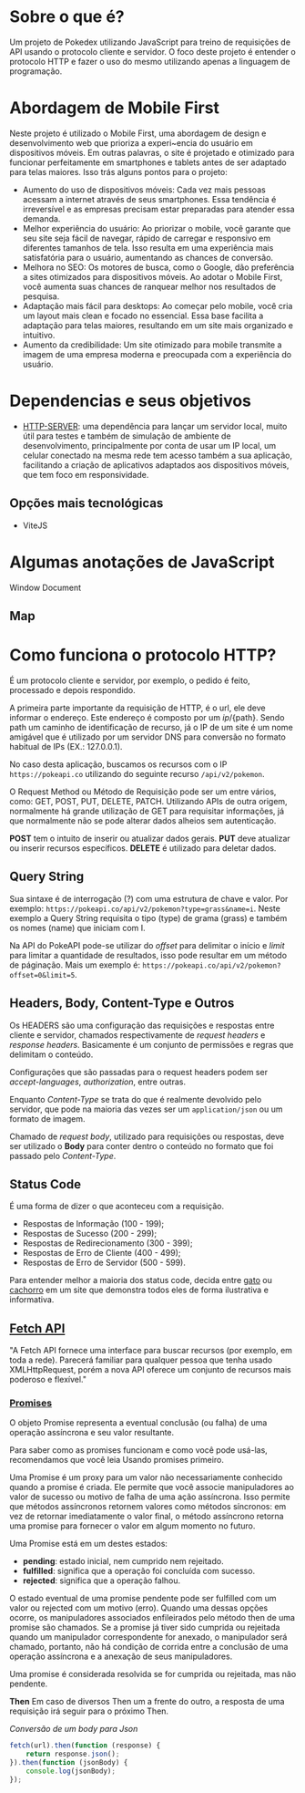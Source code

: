 # Sobre o que é?
Um projeto de Pokedex utilizando JavaScript para treino de requisições de API usando o protocolo cliente e servidor. O foco
deste projeto é entender o protocolo HTTP e fazer o uso do mesmo utilizando apenas a linguagem de programação.

# Abordagem de Mobile First
Neste projeto é utilizado o Mobile First, uma abordagem de design e desenvolvimento web que prioriza a experi~encia do
usuário em dispositivos móveis. Em outras palavras, o site é projetado e otimizado para funcionar perfeitamente em smartphones
e tablets antes de ser adaptado para telas maiores. Isso trás alguns pontos para o projeto:
- Aumento do uso de dispositivos móveis: Cada vez mais pessoas acessam a internet através de seus smartphones. Essa tendência
 é irreversível e as empresas precisam estar preparadas para atender essa demanda.
- Melhor experiência do usuário: Ao priorizar o mobile, você garante que seu site seja fácil de navegar, rápido de carregar e
 responsivo em diferentes tamanhos de tela. Isso resulta em uma experiência mais satisfatória para o usuário, aumentando as chances de conversão.
- Melhora no SEO: Os motores de busca, como o Google, dão preferência a sites otimizados para dispositivos móveis. Ao adotar o
 Mobile First, você aumenta suas chances de ranquear melhor nos resultados de pesquisa.
- Adaptação mais fácil para desktops: Ao começar pelo mobile, você cria um layout mais clean e focado no essencial. Essa base
 facilita a adaptação para telas maiores, resultando em um site mais organizado e intuitivo.
- Aumento da credibilidade: Um site otimizado para mobile transmite a imagem de uma empresa moderna e preocupada com a experiência
 do usuário.

# Dependencias e seus objetivos
- [HTTP-SERVER](https://www.npmjs.com/package/http-server): uma dependência para lançar um servidor local, muito útil para testes
e também de simulação de ambiente de desenvolvimento, principalmente por conta de usar um IP local, um celular conectado na mesma
rede tem acesso também a sua aplicação, facilitando a criação de aplicativos adaptados aos dispositivos móveis, que tem foco
em responsividade.

## Opções mais tecnológicas
- ViteJS

# Algumas anotações de JavaScript
Window
Document
## Map

# Como funciona o protocolo HTTP?
É um protocolo cliente e servidor, por exemplo, o pedido é feito, processado e depois respondido.

A primeira parte importante da requisição de HTTP, é o url, ele deve informar o endereço. Este endereço é composto por um ${ip}/${path}.
Sendo path um caminho de identificação de recurso, já o IP de um site é um nome amigável que é utilizado por um servidor DNS para conversão no formato habitual de IPs (EX.: 127.0.0.1).

No caso desta aplicação, buscamos os recursos com o IP `https://pokeapi.co` utilizando do seguinte recurso `/api/v2/pokemon`.

O Request Method ou Método de Requisição pode ser um entre vários, como: GET, POST, PUT, DELETE, PATCH. Utilizando APIs de outra origem, normalmente há grande utilização de GET para requisitar informações, já que normalmente não se pode alterar dados alheios sem autenticação.

**POST** tem o intuito de inserir ou atualizar dados gerais. **PUT** deve atualizar ou inserir recursos específicos. **DELETE** é utilizado para deletar dados.

## Query String
Sua sintaxe é de interrogação (?) com uma estrutura de chave e valor. Por exemplo: `https://pokeapi.co/api/v2/pokemon?type=grass&name=i`. Neste exemplo a Query String requisita o tipo (type) de grama (grass) e também os nomes (name) que iniciam com I.

Na API do PokeAPI pode-se utilizar do *offset* para delimitar o início e *limit* para limitar a quantidade de resultados, isso pode resultar em um método de páginação. Mais um exemplo é: `https://pokeapi.co/api/v2/pokemon?offset=0&limit=5`.

## Headers, Body, Content-Type e Outros
Os HEADERS são uma configuração das requisições e respostas entre cliente e servidor, chamados respectivamente de *request headers* e *response headers*. Basicamente é um conjunto de permissões e regras que delimitam o conteúdo.

Configurações que são passadas para o request headers podem ser *accept-languages*, *authorization*, entre outras.

Enquanto *Content-Type* se trata do que é realmente devolvido pelo servidor, que pode na maioria das vezes ser um `application/json` ou um formato de imagem.

Chamado de *request body*, utilizado para requisições ou respostas, deve ser utilizado o **Body** para conter dentro o conteúdo no formato que foi passado pelo *Content-Type*.

## Status Code
É uma forma de dizer o que aconteceu com a requisição.
- Respostas de Informação (100 - 199);
- Respostas de Sucesso (200 - 299);
- Respostas de Redirecionamento (300 - 399);
- Respostas de Erro de Cliente (400 - 499);
- Respostas de Erro de Servidor (500 - 599).

Para entender melhor a maioria dos status code, decida entre [gato](https://http.cat/) ou [cachorro](https://http.dog/) em um site que demonstra todos eles de forma ilustrativa e informativa.

## [Fetch API](https://developer.mozilla.org/pt-BR/docs/Web/API/Fetch_API)
"A Fetch API fornece uma interface para buscar recursos (por exemplo, em toda a rede). Parecerá familiar para qualquer pessoa que tenha usado XMLHttpRequest, porém a nova API oferece um conjunto de recursos mais poderoso e flexível."

### [Promises](https://developer.mozilla.org/pt-BR/docs/Web/JavaScript/Reference/Global_Objects/Promise)
O objeto Promise representa a eventual conclusão (ou falha) de uma operação assíncrona e seu valor resultante.

Para saber como as promises funcionam e como você pode usá-las, recomendamos que você leia Usando promises primeiro.

Uma Promise é um proxy para um valor não necessariamente conhecido quando a promise é criada. Ele permite que você associe manipuladores ao valor de sucesso ou motivo de falha de uma ação assíncrona. Isso permite que métodos assíncronos retornem valores como métodos síncronos: em vez de retornar imediatamente o valor final, o método assíncrono retorna uma promise para fornecer o valor em algum momento no futuro.

Uma Promise está em um destes estados:

- **pending**: estado inicial, nem cumprido nem rejeitado.
- **fulfilled**: significa que a operação foi concluída com sucesso.
- **rejected**: significa que a operação falhou.

O estado eventual de uma promise pendente pode ser fulfilled com um valor ou rejected com um motivo (erro). Quando uma dessas opções ocorre, os manipuladores associados enfileirados pelo método then de uma promise são chamados. Se a promise já tiver sido cumprida ou rejeitada quando um manipulador correspondente for anexado, o manipulador será chamado, portanto, não há condição de corrida entre a conclusão de uma operação assíncrona e a anexação de seus manipuladores.

Uma promise é considerada resolvida se for cumprida ou rejeitada, mas não pendente.

**Then**
Em caso de diversos Then um a frente do outro, a resposta de uma requisição irá
seguir para o próximo Then.

*Conversão de um body para Json*
```javascript
fetch(url).then(function (response) {
	return response.json();
}).then(function (jsonBody) {
	console.log(jsonBody);
});
```